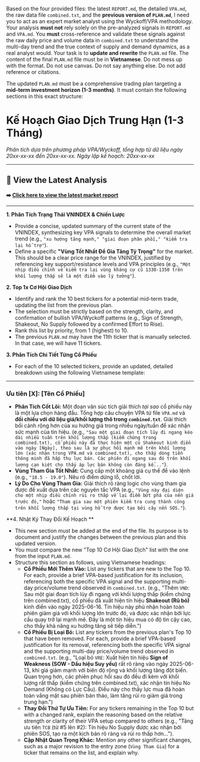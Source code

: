 Based on the four provided files: the latest `REPORT.md`, the detailed `VPA.md`, the raw data file `combined.txt`, and the **previous version of `PLAN.md`**, I need you to act as an expert market analyst using the Wyckoff/VPA methodology. Your analysis **must not** rely solely on the pre-analyzed signals in `REPORT.md` and `VPA.md`. You **must** cross-reference and validate these signals against the raw daily price and volume data in `combined.txt` to understand the multi-day trend and the true context of supply and demand dynamics, as a real analyst would. Your task is to **update and rewrite** the `PLAN.md` file. The content of the final `PLAN.md` file must be in **Vietnamese**. Do not mess up with the format. Do not use canvas. Do not say anything else. Do not add reference or citations.

The updated `PLAN.md` must be a comprehensive trading plan targeting a **mid-term investment horizon (1-3 months)**. It must contain the following sections in this exact structure:

# Kế Hoạch Giao Dịch Trung Hạn (1-3 Tháng)

_Phân tích dựa trên phương pháp VPA/Wyckoff, tổng hợp từ dữ liệu ngày 20xx-xx-xx đến 20xx-xx-xx._
_Ngày lập kế hoạch: 20xx-xx-xx_

---

## 🚀 View the Latest Analysis

**➡️ [Click here to view the latest market report](REPORT.md)**

---

**1. Phân Tích Trạng Thái VNINDEX & Chiến Lược**

-   Provide a concise, updated summary of the current state of the VNINDEX, synthesizing key VPA signals to determine the overall market trend (e.g., `"xu hướng tăng mạnh," "giai đoạn phân phối," "kiểm tra lại hỗ trợ"`).
-   Define a specific **"Vùng Tốt Nhất Để Gia Tăng Tỷ Trọng"** for the market. This should be a clear price range for the VNINDEX, justified by referencing key support/resistance levels and VPA principles (e.g., `"Một nhịp điều chỉnh về kiểm tra lại vùng kháng cự cũ 1330-1350 trên khối lượng thấp sẽ là một điểm vào lý tưởng"`).

**2. Top 1x Cơ Hội Giao Dịch**

-   Identify and rank the 10 best tickers for a potential mid-term trade, updating the list from the previous plan.
-   The selection must be strictly based on the strength, clarity, and confirmation of bullish VPA/Wyckoff patterns (e.g., Sign of Strength, Shakeout, No Supply followed by a confirmed Effort to Rise).
-   Rank this list by priority, from 1 (highest) to 10.
-   The previous `PLAN.md` may have the 11th ticker that is manually selected. In that case, we will have 11 tickers.

**3. Phân Tích Chi Tiết Từng Cổ Phiếu**

-   For each of the 10 selected tickers, provide an updated, detailed breakdown using the following Vietnamese template:

---

### **Ưu tiên [X]: [Tên Cổ Phiếu]**

-   **Phân Tích Cốt Lõi:** Một đoạn văn súc tích giải thích _tại sao_ cổ phiếu này là một lựa chọn hàng đầu. Tổng hợp câu chuyện VPA từ file `VPA.md` và **đối chiếu với dữ liệu giá/khối lượng thô trong `combined.txt`**. Giải thích bối cảnh rộng hơn của xu hướng giá trong nhiều ngày/tuần để xác nhận sức mạnh của tín hiệu. (e.g., `"Sau một giai đoạn tích lũy đi ngang kéo dài nhiều tuần trên khối lượng thấp (kiểm chứng trong combined.txt), cổ phiếu này đã thực hiện một cú Shakeout kinh điển vào ngày [Ngày], theo sau là sự phục hồi mạnh mẽ trên khối lượng lớn (xác nhận trong VPA.md và combined.txt), cho thấy dòng tiền thông minh đã hấp thụ lực bán. Các phiên đi ngang sau đó trên khối lượng cạn kiệt cho thấy áp lực bán không còn đáng kể..."`).
-   **Vùng Tham Gia Tốt Nhất:** Cung cấp một khoảng giá cụ thể để vào lệnh (e.g., `"18.5 - 19.0"`). Nêu rõ điểm dừng lỗ, chốt lời.
-   **Lý Do Cho Vùng Tham Gia:** Giải thích rõ ràng logic cho vùng tham gia được đề xuất dựa trên các nguyên tắc VPA (e.g., `"Vùng này đại diện cho một nhịp điều chỉnh rủi ro thấp về lại điểm bứt phá của nền giá trước đó,"` hoặc `"Tham gia sau một phiên kiểm tra cung thành công trên khối lượng thấp tại vùng hỗ trợ được tạo bởi cây nến SOS."`).

**4. Nhật Ký Thay Đổi Kế Hoạch **

-   This new section must be added at the end of the file. Its purpose is to document and justify the changes between the previous plan and this updated version.
-   You must compare the new "Top 10 Cơ Hội Giao Dịch" list with the one from the input `PLAN.md`.
-   Structure this section as follows, using Vietnamese headings:
    -   **Cổ Phiếu Mới Thêm Vào:** List any tickers that are new to the Top 10. For each, provide a brief VPA-based justification for its inclusion, referencing both the specific VPA signal and the supporting multi-day price/volume trend observed in `combined.txt`. (e.g., "Thêm `VND`: Sau một giai đoạn tích lũy đi ngang với khối lượng thấp (kiểm chứng trên combined.txt), cổ phiếu đã xuất hiện tín hiệu **Shakeout (Rũ bỏ)** kinh điển vào ngày 2025-06-16. Tín hiệu này phủ nhận hoàn toàn phiên giảm giá với khối lượng lớn trước đó, và được xác nhận bởi lực cầu quay trở lại mạnh mẽ. Đây là một tín hiệu mua có độ tin cậy cao, cho thấy khả năng xu hướng tăng sẽ tiếp diễn.")
    -   **Cổ Phiếu Bị Loại Bỏ:** List any tickers from the previous plan's Top 10 that have been removed. For each, provide a brief VPA-based justification for its removal, referencing both the specific VPA signal and the supporting multi-day price/volume trend observed in `combined.txt`. (e.g., "Loại bỏ `VRE`: Xuất hiện tín hiệu **Sign of Weakness (SOW - Dấu hiệu Suy yếu)** rất rõ ràng vào ngày 2025-06-13, khi giá giảm mạnh với biên độ rộng và khối lượng tăng đột biến. Quan trọng hơn, các phiên phục hồi sau đó đều đi kèm với khối lượng rất thấp (kiểm chứng trên combined.txt), xác nhận tín hiệu No Demand (Không có Lực Cầu). Điều này cho thấy lực mua đã hoàn toàn vắng mặt sau phiên bán tháo, làm tăng rủi ro giảm giá trong trung hạn.")
    -   **Thay Đổi Thứ Tự Ưu Tiên:** For any tickers remaining in the Top 10 but with a changed rank, explain the reasoning based on the relative strength or clarity of their VPA setup compared to others (e.g., "Tăng ưu tiên `TCB` (từ #5 lên #2): Tín hiệu No Supply được xác nhận bởi phiên SOS, tạo ra một kịch bản rõ ràng và rủi ro thấp hơn...").
    -   **Cập Nhật Quan Trọng Khác:** Mention any other significant changes, such as a major revision to the entry zone (`Vùng Tham Gia`) for a ticker that remains on the list, and explain why.
